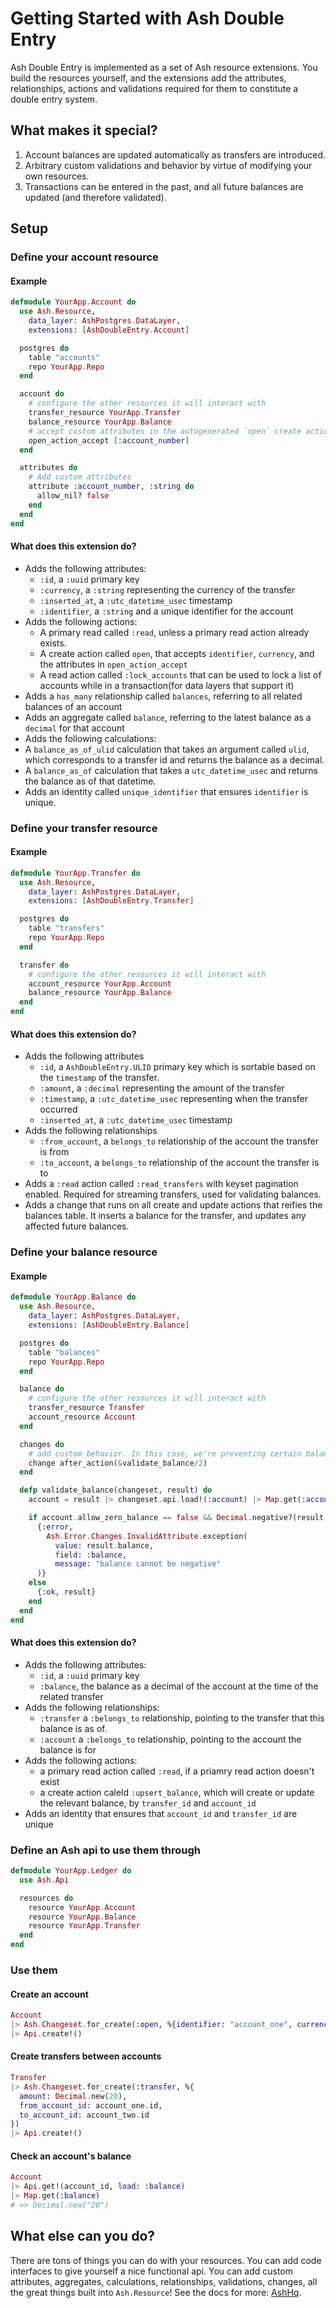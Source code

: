 # Getting Started with Ash Double Entry

Ash Double Entry is implemented as a set of Ash resource extensions. You build the resources yourself, and the extensions add the attributes, relationships, actions and validations required for them to constitute a double entry system.

## What makes it special?

1. Account balances are updated automatically as transfers are introduced.
2. Arbitrary custom validations and behavior by virtue of modifying your own resources.
3. Transactions can be entered in the past, and all future balances are updated (and therefore validated).

## Setup

### Define your account resource

#### Example

```elixir
defmodule YourApp.Account do
  use Ash.Resource,
    data_layer: AshPostgres.DataLayer,
    extensions: [AshDoubleEntry.Account]

  postgres do
    table "accounts"
    repo YourApp.Repo
  end

  account do
    # configure the other resources it will interact with
    transfer_resource YourApp.Transfer
    balance_resource YourApp.Balance
    # accept custom attributes in the autogenerated `open` create action
    open_action_accept [:account_number]
  end

  attributes do
    # Add custom attributes
    attribute :account_number, :string do
      allow_nil? false
    end
  end
end
```

#### What does this extension do?

- Adds the following attributes:
  - `:id`, a `:uuid` primary key
  - `:currency`, a `:string` representing the currency of the transfer
  - `:inserted_at`, a `:utc_datetime_usec` timestamp
  - `:identifier`, a `:string` and a unique identifier for the account
- Adds the following actions:
  - A primary read called `:read`, unless a primary read action already exists.
  - A create action called `open`, that accepts `identifier`, `currency`, and the attributes in `open_action_accept`
  - A read action called `:lock_accounts` that can be used to lock a list of accounts while in a transaction(for data layers that support it)
- Adds a `has_many` relationship called `balances`, referring to all related balances of an account
- Adds an aggregate called `balance`, referring to the latest balance as a `decimal` for that account
- Adds the following calculations:
 - A `balance_as_of_ulid` calculation that takes an argument called `ulid`, which corresponds to a transfer id and returns the balance as a
 decimal.
 - A `balance_as_of` calculation that takes a `utc_datetime_usec` and returns the balance as of that datetime.
- Adds an identity called `unique_identifier` that ensures `identifier` is unique.

### Define your transfer resource

#### Example

```elixir
defmodule YourApp.Transfer do
  use Ash.Resource,
    data_layer: AshPostgres.DataLayer,
    extensions: [AshDoubleEntry.Transfer]

  postgres do
    table "transfers"
    repo YourApp.Repo
  end

  transfer do
    # configure the other resources it will interact with
    account_resource YourApp.Account
    balance_resource YourApp.Balance
  end
end
```

#### What does this extension do?

- Adds the following attributes
  - `:id`, a `AshDoubleEntry.ULID` primary key which is sortable based on the `timestamp` of the transfer.
  - `:amount`, a `:decimal` representing the amount of the transfer
  - `:timestamp`, a `:utc_datetime_usec` representing when the transfer occurred
  - `:inserted_at`, a `:utc_datetime_usec` timestamp
- Adds the following relationships
  - `:from_account`, a `belongs_to` relationship of the account the transfer is from
  - `:to_account`, a `belongs_to` relationship of the account the transfer is to
- Adds a `:read` action called `:read_transfers` with keyset pagination enabled. Required for streaming transfers, used for validating balances.
- Adds a change that runs on all create and update actions that reifies the balances table. It inserts a balance for the transfer, and updates any affected future balances.

### Define your balance resource

#### Example

```elixir
defmodule YourApp.Balance do
  use Ash.Resource,
    data_layer: AshPostgres.DataLayer,
    extensions: [AshDoubleEntry.Balance]

  postgres do
    table "balances"
    repo YourApp.Repo
  end

  balance do
    # configure the other resources it will interact with
    transfer_resource Transfer
    account_resource Account
  end

  changes do
    # add custom behavior. In this case, we're preventing certain balances from being less than zero
    change after_action(&validate_balance/2)
  end

  defp validate_balance(changeset, result) do
    account = result |> changeset.api.load!(:account) |> Map.get(:account)

    if account.allow_zero_balance == false && Decimal.negative?(result.balance) do
      {:error,
        Ash.Error.Changes.InvalidAttribute.exception(
          value: result.balance,
          field: :balance,
          message: "balance cannot be negative"
      )}
    else
      {:ok, result}
    end
  end
end
```

#### What does this extension do?

- Adds the following attributes:
  - `:id`, a `:uuid` primary key
  - `:balance`, the balance as a decimal of the account at the time of the related transfer
- Adds the following relationships:
  - `:transfer` a `:belongs_to` relationship, pointing to the transfer that this balance is as of.
  - `:account` a `:belongs_to` relationship, pointing to the account the balance is for
- Adds the following actions:
  - a primary read action called `:read`, if a priamry read action doesn't
  exist
  - a create action caleld `:upsert_balance`, which will create or update the relevant balance, by `transfer_id` and `account_id`
- Adds an identity that ensures that `account_id` and `transfer_id` are unique


### Define an Ash api to use them through

```elixir
defmodule YourApp.Ledger do
  use Ash.Api

  resources do
    resource YourApp.Account
    resource YourApp.Balance
    resource YourApp.Transfer
  end
end
```

### Use them

#### Create an account

```elixir
Account
|> Ash.Changeset.for_create(:open, %{identifier: "account_one", currency: "USD"})
|> Api.create!()
```

#### Create transfers between accounts

```elixir
Transfer
|> Ash.Changeset.for_create(:transfer, %{
  amount: Decimal.new(20),
  from_account_id: account_one.id,
  to_account_id: account_two.id
})
|> Api.create!()
```

#### Check an account's balance

```elixir
Account
|> Api.get!(account_id, load: :balance)
|> Map.get(:balance)
# => Decimal.new("20")
```

## What else can you do?

There are tons of things you can do with your resources. You can add code interfaces to give yourself a nice functional api. You can add custom attributes, aggregates, calculations, relationships, validations, changes, all the great things built into `Ash.Resource`! See the docs for more: [AshHq](https://ash-hq.org).
